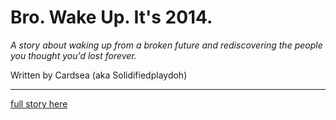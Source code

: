 # Bro. Wake Up. It's 2014.

*A story about waking up from a broken future and rediscovering the people you thought you'd lost forever.*

Written by Cardsea (aka Solidifiedplaydoh)

---

[full story here](Bro-Wake-Up-Its-2014.txt)
